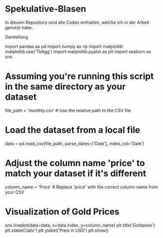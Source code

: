 # Spekulative-Blasen

In diesem Repository sind alle Codes enthalten, welche ich in der Arbeit genutzt habe. 

Darstellung 

import pandas as pd
import numpy as np
import matplotlib
matplotlib.use('TkAgg')
import matplotlib.pyplot as plt
import seaborn as sns

# Assuming you're running this script in the same directory as your dataset
file_path = 'monthly.csv'  # Use the relative path to the CSV file

# Load the dataset from a local file
data = pd.read_csv(file_path, parse_dates=['Date'], index_col='Date')

# Adjust the column name 'price' to match your dataset if it's different
column_name = 'Price'  # Replace 'price' with the correct column name from your CSV

# Visualization of Gold Prices
sns.lineplot(data=data, x=data.index, y=column_name)
plt.title('Goldpreis')
plt.xlabel('Jahr')
plt.ylabel('Preis in USD')
plt.show()



